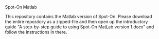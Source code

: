 Spot-On Matlab

This repository contains the Matlab version of Spot-On. Please
download the entire repository as a zipped-file and then open up the
introductory guide "A step-by-step guide to using Spot-On MatLab
version 1.docx" and follow the instructions in there.


